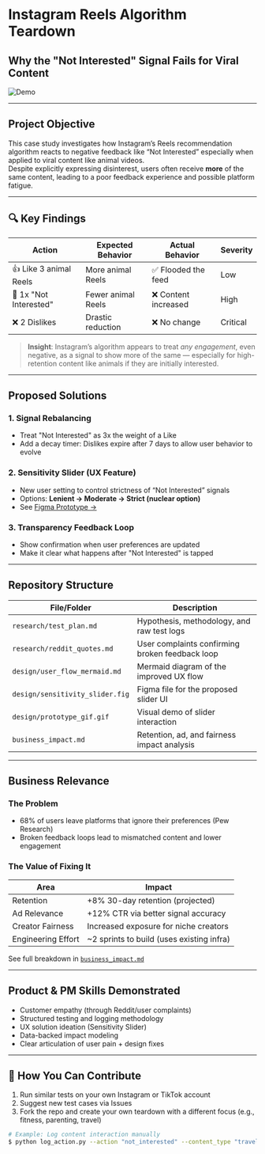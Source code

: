 # Instagram Reels Algorithm Teardown  
## Why the "Not Interested" Signal Fails for Viral Content

![Demo](design/prototype_gif.gif)

---

## Project Objective  
This case study investigates how Instagram’s Reels recommendation algorithm reacts to negative feedback like “Not Interested” especially when applied to viral content like animal videos.  
Despite explicitly expressing disinterest, users often receive **more** of the same content, leading to a poor feedback experience and possible platform fatigue.

---

## 🔍 Key Findings

| Action                     | Expected Behavior         | Actual Behavior           | Severity   |
|----------------------------|---------------------------|---------------------------|------------|
| 👍 Like 3 animal Reels     | More animal Reels         | ✅ Flooded the feed       | Low        |
| 🚫 1x "Not Interested"     | Fewer animal Reels        | ❌ Content increased       | High       |
| ❌ 2 Dislikes              | Drastic reduction         | ❌ No change               | Critical   |


> **Insight**: Instagram’s algorithm appears to treat *any engagement*, even negative, as a signal to show more of the same — especially for high-retention content like animals if they are initially interested.

---

## Proposed Solutions

### 1. **Signal Rebalancing**
- Treat "Not Interested" as 3x the weight of a Like  
- Add a decay timer: Dislikes expire after 7 days to allow user behavior to evolve  

### 2. **Sensitivity Slider (UX Feature)**
- New user setting to control strictness of “Not Interested” signals  
- Options: **Lenient → Moderate → Strict (nuclear option)**  
- See [Figma Prototype →](https://figma.com/sensitivity-slider-link)

### 3. **Transparency Feedback Loop**
- Show confirmation when user preferences are updated  
- Make it clear what happens after "Not Interested" is tapped

---

## Repository Structure

| File/Folder                         | Description                                      |
|------------------------------------|--------------------------------------------------|
| `research/test_plan.md`            | Hypothesis, methodology, and raw test logs       |
| `research/reddit_quotes.md`        | User complaints confirming broken feedback loop  |
| `design/user_flow_mermaid.md`      | Mermaid diagram of the improved UX flow          |
| `design/sensitivity_slider.fig`    | Figma file for the proposed slider UI            |
| `design/prototype_gif.gif`         | Visual demo of slider interaction                |
| `business_impact.md`               | Retention, ad, and fairness impact analysis      |

---

## Business Relevance

### The Problem
- 68% of users leave platforms that ignore their preferences (Pew Research)
- Broken feedback loops lead to mismatched content and lower engagement

### The Value of Fixing It
| Area               | Impact                                      |
|--------------------|---------------------------------------------|
| Retention          | +8% 30-day retention (projected)            |
| Ad Relevance       | +12% CTR via better signal accuracy         |
| Creator Fairness   | Increased exposure for niche creators       |
| Engineering Effort | ~2 sprints to build (uses existing infra)   |

See full breakdown in [`business_impact.md`](./business_impact.md)

---

## Product & PM Skills Demonstrated

- Customer empathy (through Reddit/user complaints)
- Structured testing and logging methodology
- UX solution ideation (Sensitivity Slider)
- Data-backed impact modeling
- Clear articulation of user pain + design fixes

---

## 🚀 How You Can Contribute

1. Run similar tests on your own Instagram or TikTok account
2. Suggest new test cases via Issues
3. Fork the repo and create your own teardown with a different focus (e.g., fitness, parenting, travel)

```bash
# Example: Log content interaction manually
$ python log_action.py --action "not_interested" --content_type "travel"

